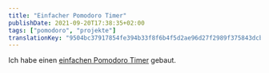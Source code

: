 ```yaml
---
title: "Einfacher Pomodoro Timer"
publishDate: 2021-09-20T17:38:35+02:00
tags: ["pomodoro", "projekte"]
translationKey: "9504bc37917854fe394b33f8f6b4f5d2ae96d27f2989f375843dcb56705ed972"
---
```


Ich habe einen [einfachen Pomodoro Timer](https://pom.thinegen.de) gebaut.